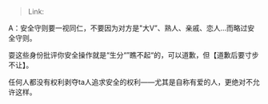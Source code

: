 > Link: 

A：安全守则要一视同仁，不要因为对方是"大V”、熟人、亲戚、恋人…而略过安全守则。

耍这些身份批评你安全操作就是“生分“”瞧不起“的，可以道歉，但【道歉后要寸步不让】。

任何人都没有权利剥夺ta人追求安全的权利——尤其是自称有爱的人，更绝对不允许这样。

